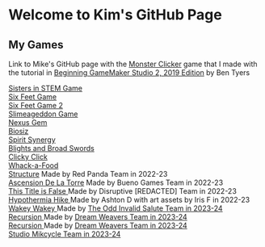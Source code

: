 # Welcome to Kim's GitHub Page

## My Games

Link to Mike's GitHub page with the <a href = "https://mkinney.github.io/monster_clicker/index.html" target = "_blank"> Monster Clicker</a> game that I made with the tutorial in <a href = "https://www.amazon.com/Beginning-GameMaker-Studio-Master-Programming/dp/1790577152" target = "_blank"> Beginning GameMaker Studio 2, 2019 Edition</a> by Ben Tyers<br>

<p>
<a href = "https://gadgetgirlkim.github.io/DiverCityHTMLFolder/index.html" target = "_blank"> Sisters in STEM Game</a>
<br>  
<a href = "https://gadgetgirlkim.github.io/SixFeetHTMLFolder/index.html" target = "_blank"> Six Feet Game</a>
<br>  
<a href = "https://gadgetgirlkim.github.io/SixFeet2HTMLFolder/index.html" target = "_blank"> Six Feet Game 2</a>
<br>  
<a href = "https://gadgetgirlkim.github.io/Slimeageddon2HTMLFolder/index.html" target = "_blank"> Slimeageddon Game</a>
<br>  
<a href = "https://gadgetgirlkim.github.io/NexusGem2/index.html" target = "_blank"> Nexus Gem</a>
<br>  
<a href = "https://gadgetgirlkim.github.io/biosiz2/index.html" target = "_blank"> Biosiz</a>
<br>  
<a href = "https://gadgetgirlkim.github.io/Spirit Synergy/SpiritSynergy.html" target = "_blank"> Spirit Synergy</a> 
<br>  
<a href = "https://gadgetgirlkim.github.io/OGPC WebGL/index.html" target = "_blank"> Blights and Broad Swords</a> 
<br>
<a href = "https://gadgetgirlkim.github.io/ClickyClick/index.html" target = "_blank"> Clicky Click</a> 
<br> 
<a href = "https://gadgetgirlkim.github.io/Whack_a_Food/index.html" target = "_blank"> Whack-a-Food</a> 
<br> 
<a href = "https://gadgetgirlkim.github.io/StructureGame/index.html" target = "_blank"> Structure</a> Made by Red Panda Team in 2022-23
<br>  
<a href = "https://gadgetgirlkim.github.io/TowerAscension/index.html" target = "_blank"> Ascension De La Torre</a> Made by Bueno Games Team in 2022-23
<br> 
<a href = "https://gadgetgirlkim.github.io/ThisTitleIsFalse/index.html" target = "_blank"> This Title is False </a> Made by Disruptive [REDACTED] Team in 2022-23
<br>
<a href = "https://play.unity.com/mg/other/webgl-builds-346641" target = "_blank"> Hypothermia Hike </a> Made by Ashton D with art assets by Iris F in 2022-23
<br> 
<a href = "https://gadgetgirlkim.github.io/WakeyWakeyBuild/index.html" target = "_blank"> Wakey Wakey </a> Made by <a href = "https://tms.ogpc.info/Games/Details/9c97aeb1-172c-400b-97e4-2eee0900608b" target = "_blank">The Odd Invalid Salute Team in 2023-24
<br> 
<a href = "https://gadgetgirlkim.github.io/RecursionBuild/index.html" target = "_blank"> Recursion </a> Made by <a href = "https://tms.ogpc.info/Games/Details/410e5edf-1421-4c42-9688-af15d9fc5f7e" target = "_blank">Dream Weavers Team in 2023-24 </a> 
<br> 
<a href = "https://gadgetgirlkim.github.io/RecursionFinal3/index.html" target = "_blank"> Recursion </a> Made by <a href = "https://tms.ogpc.info/Games/Details/410e5edf-1421-4c42-9688-af15d9fc5f7e" target = "_blank">Dream Weavers Team in 2023-24 </a> 
<br> 
<a href = "https://tms.ogpc.info/Games/Details/cd999ec3-2ac1-4def-b94c-76e6bec739f6" target = "_blank">Studio Mikcycle Team in 2023-24 </a> 
<br>
</p>





